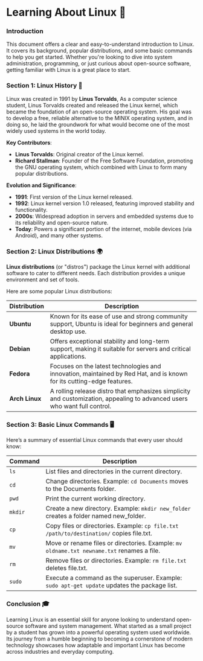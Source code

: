 # Learning About Linux 🐧

### Introduction
This document offers a clear and easy-to-understand introduction to Linux. It covers its background, popular distributions, and some basic commands to help you get started. Whether you're looking to dive into system administration, programming, or just curious about open-source software, getting familiar with Linux is a great place to start.

### Section 1: Linux History 📜
Linux was created in 1991 by **Linus Torvalds**, As a computer science student, Linus Torvalds created and released the Linux kernel, which became the foundation of an open-source operating system. His goal was to develop a free, reliable alternative to the MINIX operating system, and in doing so, he laid the groundwork for what would become one of the most widely used systems in the world today.

**Key Contributors**:
- **Linus Torvalds**: Original creator of the Linux kernel.
- **Richard Stallman**: Founder of the Free Software Foundation, promoting the GNU operating system, which combined with Linux to form many popular distributions.

**Evolution and Significance**:
- **1991**: First version of the Linux kernel released.
- **1992**: Linux kernel version 1.0 released, featuring improved stability and functionality.
- **2000s**: Widespread adoption in servers and embedded systems due to its reliability and open-source nature.
- **Today**: Powers a significant portion of the internet, mobile devices (via Android), and many other systems.


### Section 2: Linux Distributions 🌍
**Linux distributions** (or "distros") package the Linux kernel with additional software to cater to different needs. Each distribution provides a unique environment and set of tools.

Here are some popular Linux distributions:

| **Distribution** | **Description**                                                                 |
|------------------|---------------------------------------------------------------------------------|
| **Ubuntu**       | Known for its ease of use and strong community support, Ubuntu is ideal for beginners and general desktop use. |
| **Debian**       | Offers exceptional stability and long-term support, making it suitable for servers and critical applications. |
| **Fedora**       | Focuses on the latest technologies and innovation, maintained by Red Hat, and is known for its cutting-edge features. |
| **Arch Linux**   | A rolling release distro that emphasizes simplicity and customization, appealing to advanced users who want full control. |


### Section 3: Basic Linux Commands 🖥️
Here’s a summary of essential Linux commands that every user should know:

| **Command** | **Description**                                                                 |
|-------------|---------------------------------------------------------------------------------|
| `ls`        | List files and directories in the current directory.                           |
| `cd`        | Change directories. Example: `cd Documents` moves to the Documents folder.    |
| `pwd`       | Print the current working directory.                                           |
| `mkdir`     | Create a new directory. Example: `mkdir new_folder` creates a folder named new_folder. |
| `cp`        | Copy files or directories. Example: `cp file.txt /path/to/destination/` copies file.txt. |
| `mv`        | Move or rename files or directories. Example: `mv oldname.txt newname.txt` renames a file. |
| `rm`        | Remove files or directories. Example: `rm file.txt` deletes file.txt.          |
| `sudo`      | Execute a command as the superuser. Example: `sudo apt-get update` updates the package list. |

### Conclusion 🎓
Learning Linux is an essential skill for anyone looking to understand open-source software and system management. What started as a small project by a student has grown into a powerful operating system used worldwide. Its journey from a humble beginning to becoming a cornerstone of modern technology showcases how adaptable and important Linux has become across industries and everyday computing.